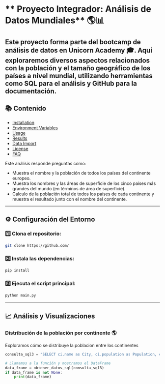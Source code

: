 #  ** Proyecto Integrador: Análisis de Datos Mundiales** 🌎📊

Este proyecto forma parte del bootcamp de análisis de datos en Unicorn Academy 🎓. Aquí exploraremos diversos aspectos relacionados con la población y el tamaño geográfico de los países a nivel mundial, utilizando herramientas como SQL para el análisis y GitHub para la documentación.
---


## 📚 **Contenido**

- [Installation](#installation)
- [Environment Variables](#environment-variables)
- [Usage](#usage)
- [Results](#results)
- [Data Import](#data-import)
- [License](#license)
- [FAQ](#faq)




Este análisis responde preguntas como:

-   Muestra el nombre y la población de todos los países del continente europeo.
-   Muestra los nombres y las áreas de superficie de los cinco países más grandes del mundo (en términos de área de superficie).
-   Calculo de la población total de todos los países de cada continente y muestra el resultado junto con el nombre del continente.

---

## ⚙️ **Configuración del Entorno**

### 1️⃣ Clona el repositorio:

```bash
git clone https://github.com/
```

### 2️⃣ Instala las dependencias:

```bash
pip install 
```

### 3️⃣ Ejecuta el script principal:

```bash
python main.py
```

---

## 📈 **Análisis y Visualizaciones**

### Distribución de la población por continente 🌎

Exploramos cómo se distribuye la poblacion entre los continentes

```python
consulta_sql3 = "SELECT ci.name as City, ci.population as Population, co.name as Country FROM city as ci LEFT JOIN country as co ON ci.countrycode = co.code WHERE co.continent = 'Europe' ORDER BY ci.POPULATION desc;"  # Cambia esto a tu consulta deseada

# Llamamos a la función y mostramos el DataFrame
data_frame = obtener_datos_sql(consulta_sql3)
if data_frame is not None:
    print(data_frame)




